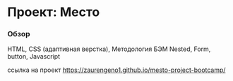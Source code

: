 # Проект: Место

### Обзор

HTML,
CSS (адаптивная верстка),
Методология БЭМ Nested,
Form,
button,
Javascript

ссылка на проект https://zaurengeno1.github.io/mesto-project-bootcamp/
